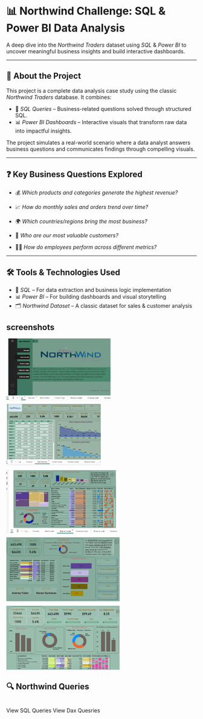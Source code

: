 # 📊 Northwind Challenge: SQL & Power BI Data Analysis
A deep dive into the *Northwind Traders* dataset using *SQL* & *Power BI* to uncover meaningful business insights and build interactive dashboards.

---

## 📁 About the Project
This project is a complete data analysis case study using the classic *Northwind Traders* database. It combines:

- 🧮 *SQL Queries* – Business-related questions solved through structured SQL.
- 📊 *Power BI Dashboards* – Interactive visuals that transform raw data into impactful insights.

The project simulates a real-world scenario where a data analyst answers business questions and communicates findings through compelling visuals.

---
## ❓ Key Business Questions Explored

- 💰 *Which products and categories generate the highest revenue?* 

- 📈 *How do monthly sales and orders trend over time?*  

- 🌍 *Which countries/regions bring the most business?*  

- 👥 *Who are our most valuable customers?*  

- 🧑‍💼 *How do employees perform across different metrics?*

---


## 🛠 Tools & Technologies Used

- 🧮 *SQL* – For data extraction and business logic implementation  
- 📊 *Power BI* – For building dashboards and visual storytelling  
- 🗂 *Northwind Dataset* – A classic dataset for sales & customer analysis

## screenshots
<div style="display: flex; flex-wrap: wrap; gap: 10px;">
  
  <img src="https://github.com/UMA568/Northwind_Traders/blob/main/Screenshot%202025-05-04%20120440.png?raw=true" width="280"/>
  <img src="https://github.com/UMA568/Northwind_Traders/blob/main/Screenshot%202025-05-04%20120544.png?raw=true" width="250"/>
  <img src="https://github.com/UMA568/Northwind_Traders/blob/main/Screenshot%202025-05-04%20120722.png?raw=true" width="300"/>
  <img src="https://github.com/UMA568/Northwind_Traders/blob/main/Screenshot%20(15).png?raw=true" width="300"/>
  <img src="https://github.com/UMA568/Northwind_Traders/blob/main/Screenshot%20(16).png?raw=true" width="300"/>
</div>

## 🔍 Northwind Queries

<br View Dashboard File>
View SQL Queries
View Dax Quesries




